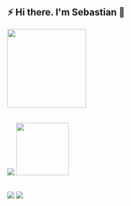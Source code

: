 <!--
**sebastianrohr/sebastianrohr** is a ✨ _special_ ✨ repository because its `README.md` (this file) appears on your GitHub profile.

Here are some ideas to get you started:


- 🔭 I’m currently working on ...
- 🌱 I’m currently learning ...
- 👯 I’m looking to collaborate on ...
- 🤔 I’m looking for help with ...
- 💬 Ask me about ...
- 📫 How to reach me: ...
- 😄 Pronouns: ...
- ⚡ Fun fact: ...
-->



## ⚡ Hi there. I'm Sebastian 👋
<p align="left">
    <img height="180px" src="https://github-profile-summary-cards.vercel.app/api/cards/profile-details?username=sebastianrohr&theme=gruvbox"/>    
    <br><br><br>
    <img align="centre" src="https://github-readme-stats-eight-theta.vercel.app/api?username=sebastianrohr&show_icons=true&hide_border=true&include_all_commits=true&hide_title=true&count_private=true&theme=gruvbox"/> <img height="120px"src="https://github-readme-stats.vercel.app/api/top-langs/?username=sebastianrohr&hide=html&hide_title=true&hide_border=true&layout=compact&langs_count=12&theme=gruvbox"/>
    <br><br><br>
    
<img align="centre" src="http://github-profile-summary-cards.vercel.app/api/cards/repos-per-language?username=sebastianrohr&theme=gruvbox"/>
<img align="centre" src="http://github-profile-summary-cards.vercel.app/api/cards/most-commit-language?username=sebastianrohr&theme=gruvbox"/>
    
</p>
